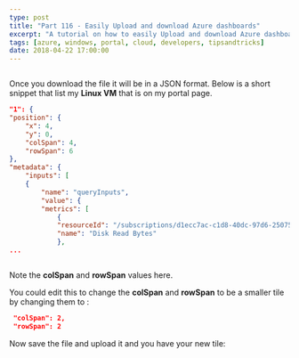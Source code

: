 ```yaml
---
type: post
title: "Part 116 - Easily Upload and download Azure dashboards"
excerpt: "A tutorial on how to easily Upload and download Azure dashboards"
tags: [azure, windows, portal, cloud, developers, tipsandtricks]
date: 2018-04-22 17:00:00
---
```


<img :src="$withBase('/files/azportal1.png')">

Once you download the file it will be in a JSON format. Below is a short snippet that list my **Linux VM** that is on my portal page. 

```json
"1": {
"position": {
	"x": 4,
	"y": 0,
	"colSpan": 4,
	"rowSpan": 6
},
"metadata": {
	"inputs": [
	{
		"name": "queryInputs",
		"value": {
		"metrics": [
			{
			"resourceId": "/subscriptions/d1ecc7ac-c1d8-40dc-97d6-2507597e7404/resourcegroups/crumplinux-rg/providers/microsoft.compute/virtualmachines/crumplinux",
			"name": "Disk Read Bytes"
			},
...
```

<img :src="$withBase('/files/azportal2.png')">

Note the **colSpan** and **rowSpan** values here. 
 

You could edit this to change the **colSpan** and **rowSpan** to be a smaller tile by changing them to :

```json
 "colSpan": 2,
 "rowSpan": 2
```

Now save the file and upload it and you have your new tile:

<img :src="$withBase('/files/azportal3.png')">


